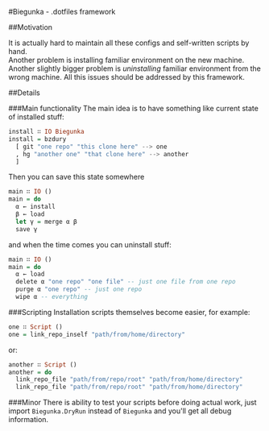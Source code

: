 #Biegunka - .dotfiles framework

##Motivation

It is actually hard to maintain all these configs and self-written scripts by hand.  
Another problem is installing familiar environment on the new machine.  
Another slightly bigger problem is _uninstalling_ familiar environment from the wrong machine.
All this issues should be addressed by this framework.

##Details

###Main functionality
The main idea is to have something like current state of installed stuff:
```haskell
install ∷ IO Biegunka
install = bzdury
  [ git "one repo" "this clone here" --> one
  , hg "another one" "that clone here" --> another
  ]
```
Then you can save this state somewhere
```haskell
main ∷ IO ()
main = do
  α ← install
  β ← load
  let γ = merge α β
  save γ
```
and when the time comes you can uninstall stuff:
```haskell
main ∷ IO ()
main = do
  α ← load
  delete α "one repo" "one file" -- just one file from one repo
  purge α "one repo" -- just one repo
  wipe α -- everything
```

###Scripting
Installation scripts themselves become easier, for example:
```haskell
one ∷ Script ()
one = link_repo_inself "path/from/home/directory"
```
or:
```haskell
another ∷ Script ()
another = do
  link_repo_file "path/from/repo/root" "path/from/home/directory"
  link_repo_file "path/from/repo/root" "path/from/home/directory"
```

###Minor
There is ability to test your scripts before doing actual work, just import `Biegunka.DryRun` instead of `Biegunka` and you'll get all debug information.
